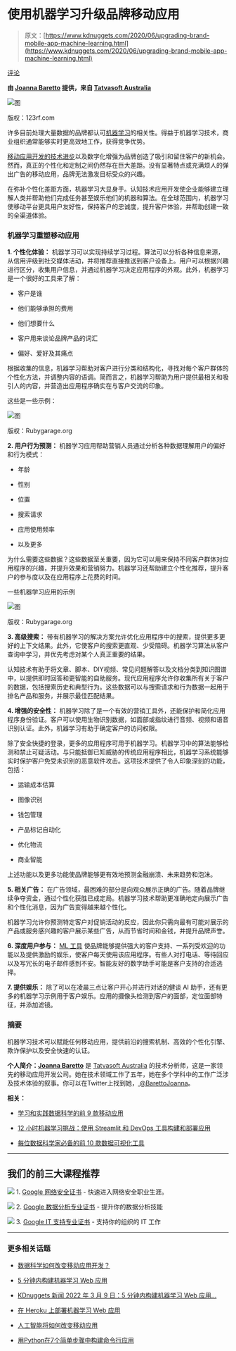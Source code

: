 # 使用机器学习升级品牌移动应用

> 原文：[https://www.kdnuggets.com/2020/06/upgrading-brand-mobile-app-machine-learning.html](https://www.kdnuggets.com/2020/06/upgrading-brand-mobile-app-machine-learning.html)

[评论](#comments)

**由 [Joanna Baretto](https://twitter.com/BarettoJoanna) 提供，来自 [Tatvasoft Australia](https://www.tatvasoft.com.au/)**

![图](../Images/c13ad255ddec74b95a9f05d08e576a0c.png)

版权：123rf.com

许多目前处理大量数据的品牌都认可[机器学习](https://en.wikipedia.org/wiki/Machine_learning)的相关性。得益于机器学习技术，商业组织通常能够实时更高效地工作，获得竞争优势。

[移动应用开发的技术进步](https://www.tatvasoft.com.au/blog/mobile-application-development-methodology/)以及数字化增强为品牌创造了吸引和留住客户的新机会。 然而，真正的个性化和定制之间仍然存在巨大差距。没有显著特点或充满烦人的弹出广告的移动应用，品牌无法激发目标受众的兴趣。

在弥补个性化差距方面，机器学习大显身手。认知技术应用开发使企业能够建立理解人类并帮助他们完成任务甚至娱乐他们的机器和算法。在全球范围内，机器学习使移动平台更具用户友好性，保持客户的忠诚度，提升客户体验，并帮助创建一致的全渠道体验。

### **机器学习重塑移动应用**

**1\. 个性化体验：** 机器学习可以实现持续学习过程。算法可以分析各种信息来源，从信用评级到社交媒体活动，并将推荐直接推送到客户设备上。用户可以根据兴趣进行区分，收集用户信息，并通过机器学习决定应用程序的外观。此外，机器学习是一个很好的工具来了解：

+   客户是谁

+   他们能够承担的费用

+   他们想要什么

+   客户用来谈论品牌产品的词汇

+   偏好、爱好及其痛点

根据收集的信息，机器学习帮助对客户进行分类和结构化，寻找对每个客户群体的个性化方法，并调整内容的语调。简而言之，机器学习帮助为用户提供最相关和吸引人的内容，并营造出应用程序确实在与客户交流的印象。

这些是一些示例：

![图](../Images/dbf4b888d5f0a8e73eb81f8b4aeb7315.png)

版权：Rubygarage.org

**2\. 用户行为预测：** 机器学习应用帮助营销人员通过分析各种数据理解用户的偏好和行为模式：

+   年龄

+   性别

+   位置

+   搜索请求

+   应用使用频率

+   以及更多

为什么需要这些数据？这些数据至关重要，因为它可以用来保持不同客户群体对应用程序的兴趣，并提升效果和营销努力。机器学习还帮助建立个性化推荐，提升客户的参与度以及在应用程序上花费的时间。

一些机器学习应用的示例

![图](../Images/33889d867624886d09296b1ec67d82b8.png)

版权：Rubygarage.org

**3\. 高级搜索：** 带有机器学习的解决方案允许优化应用程序中的搜索，提供更多更好的上下文结果。此外，它使客户的搜索更直观、少受阻碍。机器学习算法从客户查询中学习，并优先考虑对某个人真正重要的结果。

认知技术有助于将文章、脚本、DIY视频、常见问题解答以及文档分类到知识图谱中，以提供即时回答和更智能的自助服务。现代应用程序允许你收集所有关于客户的数据，包括搜索历史和典型行为。这些数据可以与搜索请求和行为数据一起用于排名产品和服务，并展示最佳匹配结果。

**4\. 增强的安全性：** 机器学习除了是一个有效的营销工具外，还能保护和简化应用程序身份验证。客户可以使用生物识别数据，如面部或指纹进行音频、视频和语音识别认证。此外，机器学习有助于确定客户的访问权限。

除了安全快捷的登录，更多的应用程序可用于机器学习。机器学习中的算法能够检测和禁止可疑活动。与只能抵御已知威胁的传统应用程序相比，机器学习系统能够实时保护客户免受未识别的恶意软件攻击。这项技术提供了令人印象深刻的功能，包括：

+   运输成本估算

+   图像识别

+   钱包管理

+   产品标记自动化

+   优化物流

+   商业智能

上述功能以及更多功能使品牌能够更有效地预测金融崩溃、未来趋势和泡沫。

**5\. 相关广告：** 在广告领域，最困难的部分是向观众展示正确的广告。随着品牌继续争夺资金，通过个性化获胜已成定局。机器学习技术帮助更准确地定向展示广告和个性化消息，因为广告变得越来越个性化。

机器学习允许你预测特定客户对促销活动的反应，因此你只需向最有可能对展示的产品或服务感兴趣的客户展示某些广告，从而节省时间和金钱，并提升品牌声誉。

**6. 深度用户参与：** [ML 工具](https://developers.googleblog.com/2018/05/introducing-ml-kit.html) 使品牌能够提供强大的客户支持、一系列受欢迎的功能以及提供激励的娱乐，使客户每天使用该应用程序。有些人对打电话、等待回应以及写冗长的电子邮件感到不安。智能友好的数字助手可能是客户支持的合适选择。

**7. 提供娱乐：** 除了可以在凌晨三点让客户开心并进行对话的健谈 AI 助手，还有更多的机器学习示例用于客户娱乐。应用的摄像头检测到客户的面部，定位面部特征，并添加滤镜。

### **摘要**

机器学习技术可以赋能任何移动应用，提供前沿的搜索机制、高效的个性化引擎、欺诈保护以及安全快速的认证。

**个人简介：[Joanna Baretto](https://twitter.com/BarettoJoanna)** 是 [Tatvasoft Australia](https://www.tatvasoft.com.au/) 的技术分析师，这是一家领先的移动应用开发公司。她在技术领域工作了五年，她在多个学科中的工作广泛涉及技术体验的叙事。你可以在Twitter上找到她，[ @BarettoJoanna](https://twitter.com/BarettoJoanna)。

**相关：**

+   [学习和实践数据科学的前 9 款移动应用](/2020/01/top-9-mobile-apps-learning-practicing-data-science.html)

+   [12 小时机器学习挑战：使用 Streamlit 和 DevOps 工具构建和部署应用](/2020/02/machine-learning-challenge-build-deploy-app-streamlit-devops.html)

+   [每位数据科学家必备的前 10 款数据可视化工具](/2020/05/top-10-data-visualization-tools-every-data-scientist.html)

* * *

## 我们的前三大课程推荐

![](../Images/0244c01ba9267c002ef39d4907e0b8fb.png) 1. [Google 网络安全证书](https://www.kdnuggets.com/google-cybersecurity) - 快速进入网络安全职业生涯。

![](../Images/e225c49c3c91745821c8c0368bf04711.png) 2. [Google 数据分析专业证书](https://www.kdnuggets.com/google-data-analytics) - 提升你的数据分析技能

![](../Images/0244c01ba9267c002ef39d4907e0b8fb.png) 3. [Google IT 支持专业证书](https://www.kdnuggets.com/google-itsupport) - 支持你的组织的 IT 工作

* * *

### 更多相关话题

+   [数据科学如何改变移动应用开发？](https://www.kdnuggets.com/2023/03/data-science-transform-mobile-app-development.html)

+   [5 分钟内构建机器学习 Web 应用](https://www.kdnuggets.com/2022/03/build-machine-learning-web-app-5-minutes.html)

+   [KDnuggets 新闻 2022 年 3 月 9 日：5 分钟内构建机器学习 Web 应用…](https://www.kdnuggets.com/2022/n10.html)

+   [在 Heroku 上部署机器学习 Web 应用](https://www.kdnuggets.com/2022/04/deploy-machine-learning-web-app-heroku.html)

+   [人工智能将如何改变移动应用](https://www.kdnuggets.com/2022/12/artificial-intelligence-change-mobile-apps.html)

+   [用Python在7个简单步骤中构建命令行应用](https://www.kdnuggets.com/build-a-command-line-app-with-python-in-7-easy-steps)
